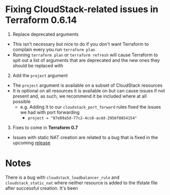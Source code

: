 # Fixing CloudStack-related issues in Terraform 0.6.14

1. Replace deprecated arguments
  - This isn't necessary but nice to do if you don't want Terraform to complain every you run `terraform plan`
  - Running `terraform plan` or `terraform refresh` will cause Terraform to spit out a list of arguments that are deprecated and the new ones they should be replaced with
2. Add the `project` argument
  - The `project` argument is available on a subset of CloudStack resources
  - It is optional on all resources it is available on but can cause issues if not present and, as such, we recommend it be included where at all possible
    - e.g. Adding it to our `cloudstack_port_forward` rules fixed the issues we had with port forwarding
      - `project = "87e89a5d-77c2-4cc8-acdd-2956f0854154"`
3. Fixes to come in **Terraform 0.7**
  - Issues with static NAT creation are related to a bug that is fixed in the upcoming [release](https://releases.hashicorp.com/terraform/0.7.0-rc2/)

# Notes
There is a bug with `cloudstack_loadbalancer_rule` and `cloudstack_static_nat` where neither resource is added to the tfstate file after successful creation. It's been 
